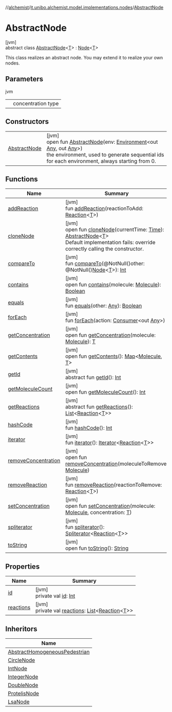 //[alchemist](../../../index.md)/[it.unibo.alchemist.model.implementations.nodes](../index.md)/[AbstractNode](index.md)

# AbstractNode

[jvm]\
abstract class [AbstractNode](index.md)<[T](index.md)> : [Node](../../it.unibo.alchemist.model.interfaces/-node/index.md)<[T](../../it.unibo.alchemist.model.implementations.movestrategies.target/-follow-target/index.md)> 

This class realizes an abstract node. You may extend it to realize your own nodes.

## Parameters

jvm

| | |
|---|---|
| <T> | concentration type |

## Constructors

| | |
|---|---|
| [AbstractNode](-abstract-node.md) | [jvm]<br>open fun [AbstractNode](-abstract-node.md)(env: [Environment](../../it.unibo.alchemist.model.interfaces/-environment/index.md)<out [Any](https://kotlinlang.org/api/latest/jvm/stdlib/kotlin/-any/index.html), out [Any](https://kotlinlang.org/api/latest/jvm/stdlib/kotlin/-any/index.html)>)<br>the environment, used to generate sequential ids for each environment, always starting from 0. |

## Functions

| Name | Summary |
|---|---|
| [addReaction](add-reaction.md) | [jvm]<br>fun [addReaction](add-reaction.md)(reactionToAdd: [Reaction](../../it.unibo.alchemist.model.interfaces/-reaction/index.md)<[T](../../it.unibo.alchemist.model.implementations.movestrategies.target/-follow-target/index.md)>) |
| [cloneNode](clone-node.md) | [jvm]<br>open fun [cloneNode](clone-node.md)(currentTime: [Time](../../it.unibo.alchemist.model.interfaces/-time/index.md)): [AbstractNode](index.md)<[T](../../it.unibo.alchemist.model.implementations.movestrategies.target/-follow-target/index.md)><br>Default implementation fails: override correctly calling the constructor. |
| [compareTo](compare-to.md) | [jvm]<br>fun [compareTo](compare-to.md)(@NotNull()other: @NotNull()[Node](../../it.unibo.alchemist.model.interfaces/-node/index.md)<[T](../../it.unibo.alchemist.model.implementations.movestrategies.target/-follow-target/index.md)>): [Int](https://kotlinlang.org/api/latest/jvm/stdlib/kotlin/-int/index.html) |
| [contains](contains.md) | [jvm]<br>open fun [contains](contains.md)(molecule: [Molecule](../../it.unibo.alchemist.model.interfaces/-molecule/index.md)): [Boolean](https://kotlinlang.org/api/latest/jvm/stdlib/kotlin/-boolean/index.html) |
| [equals](equals.md) | [jvm]<br>fun [equals](equals.md)(other: [Any](https://kotlinlang.org/api/latest/jvm/stdlib/kotlin/-any/index.html)): [Boolean](https://kotlinlang.org/api/latest/jvm/stdlib/kotlin/-boolean/index.html) |
| [forEach](for-each.md) | [jvm]<br>fun [forEach](for-each.md)(action: [Consumer](https://docs.oracle.com/javase/8/docs/api/java/util/function/Consumer.html)<out [Any](https://kotlinlang.org/api/latest/jvm/stdlib/kotlin/-any/index.html)>) |
| [getConcentration](get-concentration.md) | [jvm]<br>open fun [getConcentration](get-concentration.md)(molecule: [Molecule](../../it.unibo.alchemist.model.interfaces/-molecule/index.md)): [T](../../it.unibo.alchemist.model.implementations.movestrategies.target/-follow-target/index.md) |
| [getContents](get-contents.md) | [jvm]<br>open fun [getContents](get-contents.md)(): [Map](https://docs.oracle.com/javase/8/docs/api/java/util/Map.html)<[Molecule](../../it.unibo.alchemist.model.interfaces/-molecule/index.md), [T](../../it.unibo.alchemist.model.implementations.movestrategies.target/-follow-target/index.md)> |
| [getId](../../it.unibo.alchemist.model.interfaces/-node/get-id.md) | [jvm]<br>abstract fun [getId](../../it.unibo.alchemist.model.interfaces/-node/get-id.md)(): [Int](https://kotlinlang.org/api/latest/jvm/stdlib/kotlin/-int/index.html) |
| [getMoleculeCount](get-molecule-count.md) | [jvm]<br>open fun [getMoleculeCount](get-molecule-count.md)(): [Int](https://kotlinlang.org/api/latest/jvm/stdlib/kotlin/-int/index.html) |
| [getReactions](../../it.unibo.alchemist.model.interfaces/-node/get-reactions.md) | [jvm]<br>abstract fun [getReactions](../../it.unibo.alchemist.model.interfaces/-node/get-reactions.md)(): [List](https://docs.oracle.com/javase/8/docs/api/java/util/List.html)<[Reaction](../../it.unibo.alchemist.model.interfaces/-reaction/index.md)<[T](../../it.unibo.alchemist.model.implementations.movestrategies.target/-follow-target/index.md)>> |
| [hashCode](hash-code.md) | [jvm]<br>fun [hashCode](hash-code.md)(): [Int](https://kotlinlang.org/api/latest/jvm/stdlib/kotlin/-int/index.html) |
| [iterator](iterator.md) | [jvm]<br>fun [iterator](iterator.md)(): [Iterator](https://docs.oracle.com/javase/8/docs/api/java/util/Iterator.html)<[Reaction](../../it.unibo.alchemist.model.interfaces/-reaction/index.md)<[T](../../it.unibo.alchemist.model.implementations.movestrategies.target/-follow-target/index.md)>> |
| [removeConcentration](remove-concentration.md) | [jvm]<br>open fun [removeConcentration](remove-concentration.md)(moleculeToRemove: [Molecule](../../it.unibo.alchemist.model.interfaces/-molecule/index.md)) |
| [removeReaction](remove-reaction.md) | [jvm]<br>fun [removeReaction](remove-reaction.md)(reactionToRemove: [Reaction](../../it.unibo.alchemist.model.interfaces/-reaction/index.md)<[T](../../it.unibo.alchemist.model.implementations.movestrategies.target/-follow-target/index.md)>) |
| [setConcentration](set-concentration.md) | [jvm]<br>open fun [setConcentration](set-concentration.md)(molecule: [Molecule](../../it.unibo.alchemist.model.interfaces/-molecule/index.md), concentration: [T](../../it.unibo.alchemist.model.implementations.movestrategies.target/-follow-target/index.md)) |
| [spliterator](spliterator.md) | [jvm]<br>fun [spliterator](spliterator.md)(): [Spliterator](https://docs.oracle.com/javase/8/docs/api/java/util/Spliterator.html)<[Reaction](../../it.unibo.alchemist.model.interfaces/-reaction/index.md)<[T](../../it.unibo.alchemist.model.implementations.movestrategies.target/-follow-target/index.md)>> |
| [toString](to-string.md) | [jvm]<br>open fun [toString](to-string.md)(): [String](https://docs.oracle.com/javase/8/docs/api/java/lang/String.html) |

## Properties

| Name | Summary |
|---|---|
| [id](id.md) | [jvm]<br>private val [id](id.md): [Int](https://kotlinlang.org/api/latest/jvm/stdlib/kotlin/-int/index.html) |
| [reactions](reactions.md) | [jvm]<br>private val [reactions](reactions.md): [List](https://docs.oracle.com/javase/8/docs/api/java/util/List.html)<[Reaction](../../it.unibo.alchemist.model.interfaces/-reaction/index.md)<[T](../../it.unibo.alchemist.model.implementations.movestrategies.target/-follow-target/index.md)>> |

## Inheritors

| Name |
|---|
| [AbstractHomogeneousPedestrian](../-abstract-homogeneous-pedestrian/index.md) |
| [CircleNode](../-circle-node/index.md) |
| [IntNode](../-int-node/index.md) |
| [IntegerNode](../-integer-node/index.md) |
| [DoubleNode](../-double-node/index.md) |
| [ProtelisNode](../-protelis-node/index.md) |
| [LsaNode](../-lsa-node/index.md) |
